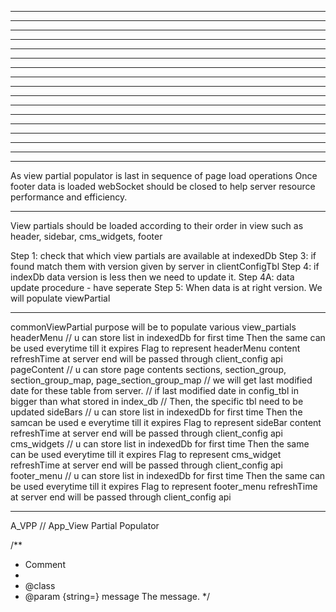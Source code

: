 


-------------------------------------------------



-------------------------------------------------



-------------------------------------------------



-------------------------------------------------



-------------------------------------------------



-------------------------------------------------



-------------------------------------------------



-------------------------------------------------



-------------------------------------------------



-------------------------------------------------



-------------------------------------------------



-------------------------------------------------



-------------------------------------------------



-------------------------------------------------



-------------------------------------------------



-------------------------------------------------




-------------------------------------------------

As view partial populator is last in sequence of page load operations
Once footer data is loaded webSocket should be closed
  to help server resource performance and efficiency.

-------------------------------------------------

View partials should be loaded according to their order in view
  such as header, sidebar, cms_widgets, footer

Step 1: check that which view partials are available at indexedDb
Step 3: if found match them with version given by server in clientConfigTbl
Step 4: if indexDb data version is less then we need to update it.
  Step 4A: data update procedure
    - have seperate 
Step 5: When data is at right version. We will populate viewPartial

-------------------------------------------------

commonViewPartial purpose will be to populate various view_partials
  headerMenu // u can store list in indexedDb for first time
    Then the same can be used everytime till it expires
    Flag to represent headerMenu content refreshTime at server end will be passed
      through client_config api
  pageContent // u can store page contents sections, section_group, section_group_map, page_section_group_map
    // we will get last modified date for these table from server.
    // if last modified date in config_tbl in bigger than what stored in index_db
    // Then, the specific tbl need to be updated
  sideBars // u can store list in indexedDb for first time
    Then the samcan be used e everytime till it expires
    Flag to represent sideBar content refreshTime at server end will be passed
      through client_config api
  cms_widgets // u can store list in indexedDb for first time
    Then the same can be used everytime till it expires
    Flag to represent cms_widget refreshTime at server end will be passed
      through client_config api
  footer_menu // u can store list in indexedDb for first time
    Then the same can be used everytime till it expires
    Flag to represent footer_menu refreshTime at server end will be passed
      through client_config api

-------------------------------------------------

A_VPP	// App_View Partial Populator      

/**
 * Comment
 *
 * @class
 * @param {string=} message The message.
 */
